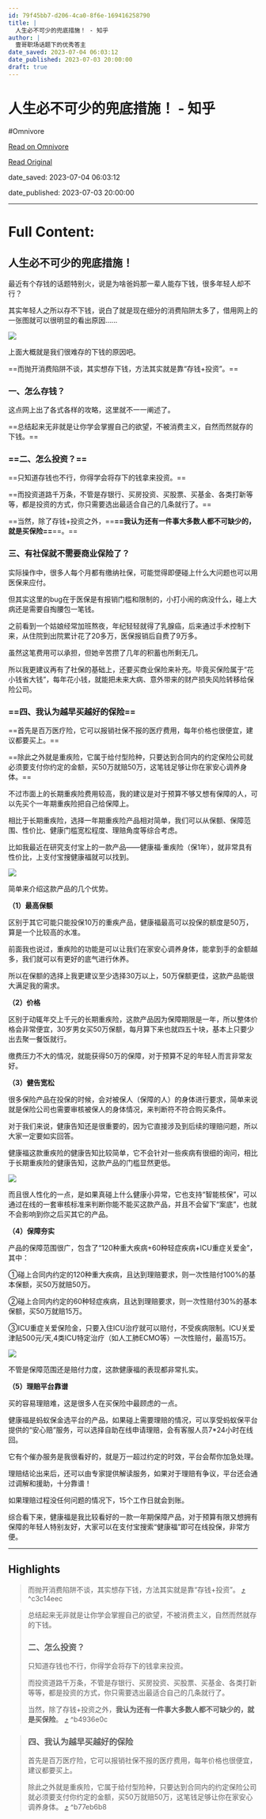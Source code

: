 ```yaml
---
id: 79f45bb7-d206-4ca0-8f6e-169416258790
title: |
  人生必不可少的兜底措施！ - 知乎
author: |
  壹哥​​职场话题下的优秀答主
date_saved: 2023-07-04 06:03:12
date_published: 2023-07-03 20:00:00
draft: true
---
```


# 人生必不可少的兜底措施！ - 知乎
#Omnivore

[Read on Omnivore](https://omnivore.app/me/https-zhuanlan-zhihu-com-p-638070081-189205b0a2f)

[Read Original](https://zhuanlan.zhihu.com/p/638070081)

date_saved: 2023-07-04 06:03:12

date_published: 2023-07-03 20:00:00

--- 

# Full Content: 

## 人生必不可少的兜底措施！

最近有个存钱的话题特别火，说是为啥爸妈那一辈人能存下钱，很多年轻人却不行？

其实年轻人之所以存不下钱，说白了就是现在细分的消费陷阱太多了，借用网上的一张图就可以很明显的看出原因......

![](https://proxy-prod.omnivore-image-cache.app/293x400,sm0ApqxABcDpe1mq0M1R8ILTGyA6G6AfeuioHie8zjWI/https://pic1.zhimg.com/v2-e747b0cd7ccde79233e1434c82405108_b.jpg)

上面大概就是我们很难存的下钱的原因吧。

==而抛开消费陷阱不谈，其实想存下钱，方法其实就是靠“存钱+投资”。==

### **一、怎么存钱？**

这点网上出了各式各样的攻略，这里就不一一阐述了。

==总结起来无非就是让你学会掌握自己的欲望，不被消费主义，自然而然就存的下钱。==

### **==二、怎么投资？==**

==只知道存钱也不行，你得学会将存下的钱拿来投资。==

==而投资道路千万条，不管是存银行、买房投资、买股票、买基金、各类打新等等，都是投资的方式，你只需要选出最适合自己的几条就行了。==

==当然，除了存钱+投资之外，==**==我认为还有一件事大多数人都不可缺少的，就是买保险==**==。==

### **三、有社保就不需要商业保险了？**

实际操作中，很多人每个月都有缴纳社保，可能觉得即便碰上什么大问题也可以用医保来应付。

但其实这里的bug在于医保是有报销门槛和限制的，小打小闹的病没什么，碰上大病还是需要自掏腰包一笔钱。

之前看到一个姑娘经常加班熬夜，年纪轻轻就得了乳腺癌，后来通过手术控制下来，从住院到出院累计花了20多万，医保报销后自费了9万多。

虽然这笔费用可以承担，但她辛苦攒了几年的积蓄也所剩无几。

所以我更建议再有了社保的基础上，还要买商业保险来补充。毕竟买保险属于“花小钱省大钱”，每年花小钱，就能把未来大病、意外带来的财产损失风险转移给保险公司。

### **==四、我认为越早买越好的保险==**

==首先是百万医疗险，它可以报销社保不报的医疗费用，每年价格也很便宜，建议都要买上。==

==除此之外就是重疾险，它属于给付型险种，只要达到合同内的约定保险公司就必须要支付你约定的金额，买50万就赔50万，这笔钱足够让你在家安心调养身体。==

不过市面上的长期重疾险费用较高，我的建议是对于预算不够又想有保障的人，可以先买个一年期重疾险把自己给保障上。

相比于长期重疾险，选择一年期重疾险产品相对简单，我们可以从保额、保障范围、性价比、健康门槛宽松程度、理赔角度等综合考虑。

比如我最近在研究支付宝上的一款产品——健康福·重疾险（保1年），就非常具有性价比，上支付宝搜健康福就可以找到。

![](https://proxy-prod.omnivore-image-cache.app/468x929,sYO9HloIweRHtStlRkY5pYoKjiu7TuHvbA2xhKhncPHA/https://pic3.zhimg.com/v2-b132e026f0a0cabac0effa80e88275b2_b.jpg)

简单来介绍这款产品的几个优势。

**（1）最高保额**

区别于其它可能只能投保10万的重疾产品，健康福最高可以投保的额度是50万，算是一个比较高的水准。

前面我也说过，重疾险的功能是可以让我们在家安心调养身体，能拿到手的金额越多，我们就可以有更好的底气进行休养。

所以在保额的选择上我更建议至少选择30万以上，50万保额更佳，这款产品能很大满足我的需求。

**（2）价格**

区别于动辄年交上千元的长期重疾险，这款产品因为保障期限是一年，所以整体价格会非常便宜，30岁男女买50万保额，每月算下来也就四五十块，基本上只要少出去聚一餐饭就行。

缴费压力不大的情况，就能获得50万的保障，对于预算不足的年轻人而言非常友好。

**（3）健告宽松**

很多保险产品在投保的时候，会对被保人（保障的人）的身体进行要求，简单来说就是保险公司也需要审核被保人的身体情况，来判断符不符合购买条件。

对于我们来说，健康告知还是很重要的，因为它直接涉及到后续的理赔问题，所以大家一定要如实回答。

健康福这款重疾险的健康告知比较简单，它不会针对一些疾病有很细的询问，相比于长期重疾险的健康告知，这款产品的门槛显然更低。 

![](https://proxy-prod.omnivore-image-cache.app/497x323,si1RnNW9NPmH4WETJVVyzPSRyRtOWs-PbccOg6YKjtZc/https://pic2.zhimg.com/v2-cd568b1cc1b93cfc46e9700159b17361_b.jpg)

而且很人性化的一点，是如果真碰上什么健康小异常，它也支持“智能核保”，可以通过在线的一套审核标准来判断你能不能买这款产品，并且不会留下“案底”，也就不会影响到你之后买其它的产品。

**（4）保障夯实**

产品的保障范围很广，包含了“120种重大疾病+60种轻症疾病+ICU重症关爱金”，其中：

①碰上合同内约定的120种重大疾病，且达到理赔要求，则一次性赔付100%的基本保额，买50万就赔50万。

②碰上合同内约定的60种轻症疾病，且达到理赔要求，则一次性赔付30%的基本保额，买50万就赔15万。

③ICU重症关爱保险金，只要入住ICU治疗就可以赔付，不受疾病限制。ICU关爱津贴500元/天,4类ICU特定治疗（如人工肺ECMO等）一次性赔付，最高15万。

![](https://proxy-prod.omnivore-image-cache.app/429x365,sAWioxaKjaBmFNa-003NyBhK8FI-8qt0OD9bQn_R4Kms/https://pic4.zhimg.com/v2-93b7de5e7c29cfe687b50ebb16b53b3b_b.jpg)

不管是保障范围还是赔付力度，这款健康福的表现都非常扎实。

**（5）理赔平台靠谱**

买的容易理赔难，这是很多人在买保险中最顾虑的一点。

健康福是蚂蚁保金选平台的产品，如果碰上需要理赔的情况，可以享受蚂蚁保平台提供的“安心赔”服务，可以选择自助在线申请理赔，会有客服人员7\*24小时在线回。

它有个催办服务是我很看好的，就是万一超过约定的时效，平台会帮你加急处理。

理赔结论出来后，还可以由专家提供解读服务，如果对于理赔有争议，平台还会通过调解和援助，十分靠谱！

如果理赔过程没任何问题的情况下，15个工作日就会到账。

综合看下来，健康福是我比较看好的一款一年期保障产品，对于预算有限又想拥有保障的年轻人特别友好，大家可以在支付宝搜索“健康福”即可在线投保，非常方便。

---

## Highlights

> 而抛开消费陷阱不谈，其实想存下钱，方法其实就是靠“存钱+投资”。 [⤴️](https://omnivore.app/me/https-zhuanlan-zhihu-com-p-638070081-189205b0a2f#c3c14eec-5358-45b5-84f8-39e84cc01084)  ^c3c14eec

> 总结起来无非就是让你学会掌握自己的欲望，不被消费主义，自然而然就存的下钱。
> 
> ### **二、怎么投资？**
> 
> 只知道存钱也不行，你得学会将存下的钱拿来投资。
> 
> 而投资道路千万条，不管是存银行、买房投资、买股票、买基金、各类打新等等，都是投资的方式，你只需要选出最适合自己的几条就行了。
> 
> 当然，除了存钱+投资之外，**我认为还有一件事大多数人都不可缺少的，就是买保险**。 [⤴️](https://omnivore.app/me/https-zhuanlan-zhihu-com-p-638070081-189205b0a2f#b4936e0c-23a3-4153-9ef7-a6540e86cad0)  ^b4936e0c

> ### **四、我认为越早买越好的保险**
> 
> 首先是百万医疗险，它可以报销社保不报的医疗费用，每年价格也很便宜，建议都要买上。
> 
> 除此之外就是重疾险，它属于给付型险种，只要达到合同内的约定保险公司就必须要支付你约定的金额，买50万就赔50万，这笔钱足够让你在家安心调养身体。 [⤴️](https://omnivore.app/me/https-zhuanlan-zhihu-com-p-638070081-189205b0a2f#b77eb6b8-8d52-42dd-8319-b1b38eb3ed2d)  ^b77eb6b8

